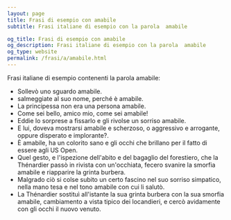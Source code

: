 ```yaml
---
layout: page
title: Frasi di esempio con amabile 
subtitle: Frasi italiane di esempio con la parola  amabile

og_title: Frasi di esempio con amabile 
og_description: Frasi italiane di esempio con la parola  amabile
og_type: website
permalink: /frasi/a/amabile.html
---
```


Frasi italiane di esempio contenenti la parola amabile:


- Sollevò uno sguardo amabile.
- salmeggiate al suo nome, perché è amabile.
- La principessa non era una persona amabile.
- Come sei bello, amico mio, come sei amabile!
- Eddie lo sorprese a fissarlo e gli rivolse un sorriso amabile.
- E lui, doveva mostrarsi amabile e scherzoso, o aggressivo e arrogante, oppure disperato e implorante?.
- È amabile, ha un colorito sano e gli occhi che brillano per il fatto di essere agli US Open.
- Quel gesto, e l'ispezione dell'abito e del bagaglio del forestiero, che la Thénardier passò in rivista con un'occhiata, fecero svanire la smorfia amabile e riapparire la grinta burbera.
- Malgrado ciò si colse subito un certo fascino nel suo sorriso simpatico, nella mano tesa e nel tono amabile con cui li salutò.
- La Thénardier sostituì all'istante la sua grinta burbera con la sua smorfia amabile, cambiamento a vista tipico dei locandieri, e cercò avidamente con gli occhi il nuovo venuto.
